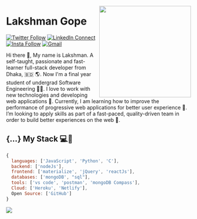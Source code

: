<!--
### Hi there 👋

**lgope/lgope** is a ✨ _special_ ✨ repository because its `README.md` (this file) appears on your GitHub profile.

Here are some ideas to get you started:

- 🔭 I’m currently working on ...
- 🌱 I’m currently learning ...
- 👯 I’m looking to collaborate on ...
- 🤔 I’m looking for help with ...
- 💬 Ask me about ...
- 📫 How to reach me: ...
- 😄 Pronouns: ...
- ⚡ Fun fact: ...
-->

<a target="_blank" href="https://lakshmandev.netlify.app/"><img width="250" align="right" src="https://user-images.githubusercontent.com/58518192/87162442-bf3e8180-c2e7-11ea-9f2a-53a50306b7ce.gif"></a>

# Lakshman Gope

[![Twitter Follow](https://img.shields.io/badge/dynamic/json.svg?color=14171A&labelColor=37474f&logo=twitter&logoColor=4fc3f7&label=&query=%24[0].followers_count&url=https%3A%2F%2Fcdn.syndication.twimg.com%2Fwidgets%2Ffollowbutton%2Finfo.json%3Fscreen_names%3DLakshmanGope&suffix=%20Followers)](https://twitter.com/LakshmanGope)
[![LinkedIn Connect](https://img.shields.io/badge/%20-Connect-black?color=14171A&labelColor=212121&logo=linkedin&logoColor=ffcc80)](https://www.linkedin.com/in/lakshman-gope-ba8847154/)
[![Insta Follow](https://img.shields.io/badge/%20-Follow-black?color=14171A&labelColor=d81b60&logo=instagram&logoColor=ffffff)](https://www.instagram.com/lakshman_gope/)
[![Gmail](https://img.shields.io/badge/%20-Send%20Mail-black?color=14171A&labelColor=ef5350&logo=gmail&logoColor=ffffff)](mailto:lakshman35-2256@diu.edu.bd?subject=From%20GitHub&cc=lakshman.gope2@gmail.com&body=Hi,%20there.%20Found%20you%20from%20GitHub.)

Hi there 👋, My name is Lakshman. A self-taught, passionate and fast-learner full-stack developer from Dhaka, 🇧🇩 🌎. Now I'm a final year student of undergrad Software Engineering 👨‍🎓. I love to work with new technologies and developing web applications 🔭. Currently, I am learning how to improve the performance of progressive web applications for better user experience 🌱. I’m looking to apply skills as part of a fast-paced, quality-driven team in order to build better experiences on the web 🚀.

## {...} My Stack 💻🚀

```js
{
  languages: ['JavaScript', 'Python', 'C'],
  backend: ['nodeJs'],
  frontend: ['materialize', 'jQuery', 'reactJs'],
  databases: ['mongoDB', "sql"],
  tools: ['vs code', 'postman', 'mongoDB Compass'],
  Cloud: ['Heroku', 'Netlify'],
  Open Source: ['GitHub']
}
```

<img src="https://github-readme-stats.vercel.app/api/?username=lgope&show_icons=true&title_color=fff&icon_color=79ff97&text_color=9f9f9f&bg_color=151515">
